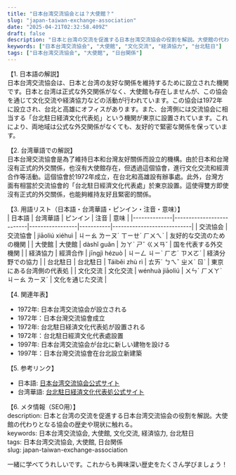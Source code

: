 ```yaml
---
title: "日本台湾交流協会とは？大使館？"
slug: "japan-taiwan-exchange-association"
date: "2025-04-21T02:32:58.409Z"
draft: false
description: "日本と台湾の交流を促進する日本台湾交流協会の役割を解説。大使館の代わりとなる協会の歴史や現状に触れる。"
keywords: ["日本台湾交流協会", "大使館", "文化交流", "経済協力", "台北駐日"]
tags: ["日本台湾交流協会", "大使館", "日台関係"]
---
```


【1. 日本語の解説】  
日本台湾交流協会は、日本と台湾の友好な関係を維持するために設立された機関です。日本と台湾は正式な外交関係がなく、大使館も存在しませんが、この協会を通じて文化交流や経済協力などの活動が行われています。この協会は1972年に設立され、台北と高雄にオフィスがあります。また、台湾側には交流協会に相当する「台北駐日経済文化代表処」という機関が東京に設置されています。これにより、両地域は公式な外交関係がなくても、友好的で緊密な関係を保っています。

【2. 台湾華語での解説】  
日本台灣交流協會是為了維持日本和台灣友好關係而設立的機構。由於日本和台灣沒有正式的外交關係，也沒有大使館存在，但透過這個協會，進行文化交流和經濟合作等活動。這個協會於1972年成立，在台北和高雄設有辦事處。此外，台灣方面有相當於交流協會的「台北駐日經濟文化代表處」於東京設置。這使得雙方即使沒有正式的外交關係，也能夠維持友好且緊密的關係。

【3. 用語リスト（日本語・台湾華語・ピンイン・注音・意味）】  
| 日本語       | 台湾華語                  | ピンイン          | 注音       | 意味                         |
|--------------|--------------------------|-----------------|-----------|----------------------------|
| 交流協会     | 交流協會                | jiāoliú xiéhuì  | ㄐㄧㄠ ㄌㄧㄡˊ ㄒㄧㄝˊ ㄏㄨㄟˋ | 友好的な交流のための機関    |
| 大使館       | 大使館                  | dàshǐ guǎn      | ㄉㄚˋ ㄕˇ ㄍㄨㄢˇ     | 国を代表する外交機関        |
| 経済協力     | 經濟合作                | jīngjì hézuò   | ㄐㄧㄥ ㄐㄧˋ ㄏㄜˊ ㄗㄨㄛˋ | 経済分野での協力             |
| 台北駐日     | 台北駐日                | Táiběi zhù rì   | ㄊㄞˊ ㄅㄟˇ ㄓㄨˋ ㄖˋ | 東京にある台湾側の代表処     |
| 文化交流     | 文化交流                | wénhuà jiāoliú | ㄨㄣˊ ㄏㄨㄚˋ ㄐㄧㄠ ㄌㄧㄡˊ | 文化を通じた交流             |

【4. 関連年表】  
- 1972年: 日本台湾交流協会が設立される  
- 1972年：日本台灣交流協會成立
- 1972年: 台北駐日経済文化代表処が設置される  
- 1972年：台北駐日經濟文化代表處設置
- 1997年: 日本台湾交流協会が台北に新しい建物を設ける  
- 1997年：日本台灣交流協會在台北設立新建築

【5. 参考リンク】  
- 日本語: [日本台湾交流協会公式サイト](https://www.koryu.or.jp/)  
- 台湾華語: [台北駐日経済文化代表処公式サイト](https://www.roc-taiwan.org/jp/)

【6. メタ情報（SEO用）】  
description: 日本と台湾の交流を促進する日本台湾交流協会の役割を解説。大使館の代わりとなる協会の歴史や現状に触れる。  
keywords: 日本台湾交流協会, 大使館, 文化交流, 経済協力, 台北駐日  
tags: 日本台湾交流協会, 大使館, 日台関係  
slug: japan-taiwan-exchange-association

一緒に学べてうれしいです。これからも興味深い歴史をたくさん学びましょう！